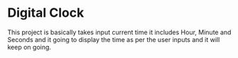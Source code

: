 # Digital Clock

This project is basically takes input current time it includes Hour, Minute and Seconds and it going to display the time as per the user inputs and it will keep on going.
